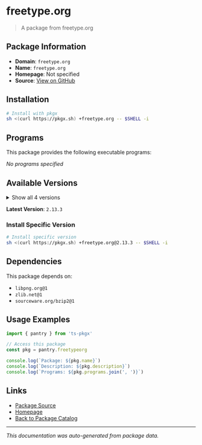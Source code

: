 # freetype.org

> A package from freetype.org

## Package Information

- **Domain**: `freetype.org`
- **Name**: `freetype.org`
- **Homepage**: Not specified
- **Source**: [View on GitHub](https://github.com/pkgxdev/pantry/tree/main/projects/freetype.org/package.yml)

## Installation

```bash
# Install with pkgx
sh <(curl https://pkgx.sh) +freetype.org -- $SHELL -i
```

## Programs

This package provides the following executable programs:

*No programs specified*

## Available Versions

<details>
<summary>Show all 4 versions</summary>

- `2.13.3`, `2.13.2`, `2.13.1`, `2.12.1`

</details>

**Latest Version**: `2.13.3`

### Install Specific Version

```bash
# Install specific version
sh <(curl https://pkgx.sh) +freetype.org@2.13.3 -- $SHELL -i
```

## Dependencies

This package depends on:

- `libpng.org@1`
- `zlib.net@1`
- `sourceware.org/bzip2@1`

## Usage Examples

```typescript
import { pantry } from 'ts-pkgx'

// Access this package
const pkg = pantry.freetypeorg

console.log(`Package: ${pkg.name}`)
console.log(`Description: ${pkg.description}`)
console.log(`Programs: ${pkg.programs.join(', ')}`)
```

## Links

- [Package Source](https://github.com/pkgxdev/pantry/tree/main/projects/freetype.org/package.yml)
- [Homepage](#)
- [Back to Package Catalog](../package-catalog.md)

---

*This documentation was auto-generated from package data.*
